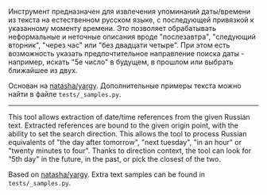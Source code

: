 Инструмент предназначен для извлечения упоминаний даты/времени из текста на естественном русском языке,
с последующей привязкой к указанному моменту времени.
Это позволяет обрабатывать неформальные и неточные описания вроде 
"послезавтра", "следующий вторник", "через час" или "без двадцати четыре".
При этом есть возможность указать предпочтительное направление поиска даты - например,
искать "5е число" в будущем, в прошлом или выбрать ближайшее из двух.

Основан на [natasha/yargy](https://github.com/natasha/yargy). 
Дополнительные примеры текста можно найти в файле `tests/_samples.py`.

-----

This tool allows extraction of date/time references from the given Russian text. 
Extracted references are bound to the given origin point, with the ability to set the search direction.
This allows the tool to process Russian equivalents of "the day after tomorrow",
"next tuesday", "in an hour" or "twenty minutes to four".
Thanks to direction context, the tool can look for "5th day" in the future, in the past, or pick the closest of the two.

Based on [natasha/yargy](https://github.com/natasha/yargy). 
Extra text samples can be found in `tests/_samples.py`.